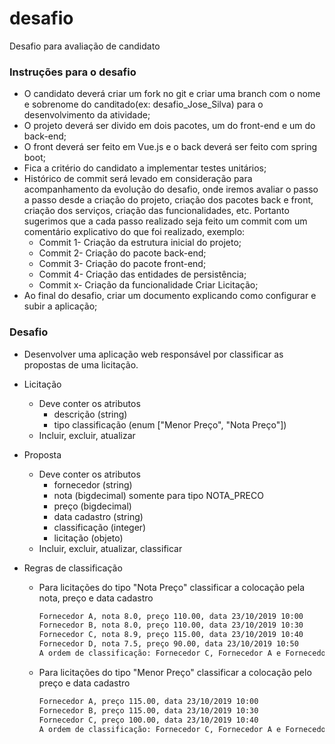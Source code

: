 # desafio
Desafio para avaliação de candidato

### Instruções para o desafio
- O candidato deverá criar um fork no git e criar uma branch com o nome e sobrenome do canditado(ex: desafio_Jose_Silva) para o desenvolvimento da atividade;
- O projeto deverá ser divido em dois pacotes, um do front-end e um do back-end;
- O front deverá ser feito em Vue.js e o back deverá ser feito com spring boot;
- Fica a critério do candidato a implementar testes unitários;
- Histórico de commit será levado em consideração para acompanhamento da evolução do desafio, onde iremos avaliar o passo a passo desde a criação do projeto, criação dos pacotes back e front, criação dos serviços, criação das funcionalidades, etc. Portanto sugerimos que a cada passo realizado seja feito um commit com um comentário explicativo do que foi realizado, exemplo:
    - Commit 1- Criação da estrutura inicial do projeto;
    - Commit 2- Criação do pacote back-end;
    - Commit 3- Criação do pacote front-end;
    - Commit 4- Criação das entidades de persistência;
    - Commit x- Criação da funcionalidade Criar Licitação;
- Ao final do desafio, criar um documento explicando como configurar e subir a aplicação;


### Desafio
- Desenvolver uma aplicação web responsável por classificar as propostas de uma licitação.
- Licitação
    - Deve conter os atributos
        - descrição (string)
        - tipo classificação (enum ["Menor Preço", "Nota Preço"])
	- Incluir, excluir, atualizar

- Proposta
    - Deve conter os atributos
        - fornecedor (string)
        - nota (bigdecimal) somente para tipo NOTA_PRECO
        - preço (bigdecimal)
        - data cadastro (string)
        - classificação (integer)
        - licitação (objeto)
	- Incluir, excluir, atualizar, classificar

- Regras de classificação
    - Para licitações do tipo "Nota Preço" classificar a colocação pela nota, preço e data cadastro
        ``` markdown
        Fornecedor A, nota 8.0, preço 110.00, data 23/10/2019 10:00
        Fornecedor B, nota 8.0, preço 110.00, data 23/10/2019 10:30
        Fornecedor C, nota 8.9, preço 115.00, data 23/10/2019 10:40
        Fornecedor D, nota 7.5, preço 90.00, data 23/10/2019 10:50
        A ordem de classificação: Fornecedor C, Fornecedor A e Fornecedor B, Fornecedor D
        ```
    - Para licitações do tipo "Menor Preço" classificar a colocação pelo preço e data cadastro
        ``` markdown
        Fornecedor A, preço 115.00, data 23/10/2019 10:00
        Fornecedor B, preço 115.00, data 23/10/2019 10:30
        Fornecedor C, preço 100.00, data 23/10/2019 10:40
        A ordem de classificação: Fornecedor C, Fornecedor A e Fornecedor B

